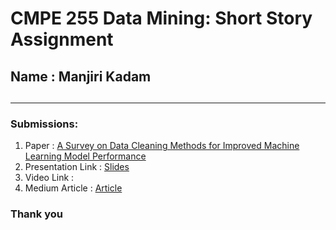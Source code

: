 # CMPE 255 Data Mining: Short Story Assignment
## Name : Manjiri Kadam
##
--------------------------
### Submissions:
1. Paper : [A Survey on Data Cleaning Methods for Improved Machine Learning
Model Performance](https://arxiv.org/pdf/2109.07127.pdf)
2. Presentation Link : [Slides](https://docs.google.com/presentation/d/1u5OXGckIPVJe0qoHZ1vvQsh1pttETDcboJgxSp1z1K0/edit?usp=sharing)
3. Video Link : 
4. Medium Article : [Article](https://medium.com/@mak11kadam/data-cleaning-methods-for-improved-machine-learning-model-performance-3b1064afc133)


### Thank you

